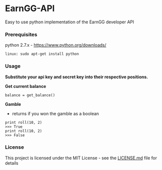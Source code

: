 # EarnGG-API

Easy to use python implementation of the EarnGG developer API

### Prerequisites

python 2.7.x - https://www.python.org/downloads/

```
linux: sudo apt-get install python
```
### Usage
**Substitute your api key and secret key into their respective positions.**

**Get current balance**
```
balance = get_balance()
```

**Gamble**
- returns if you won the gamble as a boolean

```
print roll(10, 2)
>>> True
print roll(10, 2)
>>> False
```

### License

This project is licensed under the MIT License - see the [LICENSE.md](LICENSE.md) file for details
